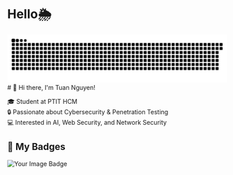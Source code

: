 
<h1>Hello🌦️</h1>
<img src="https://raw.githubusercontent.com/zanepearton/zanepearton/output/github-contribution-grid-snake-dark.svg#gh-dark-mode-only" alt="GitHub Contribution Grid Snake Animation Dark Mode"/>
# 👋 Hi there, I'm Tuan Nguyen!  

🎓 Student at PTIT HCM  
🔒 Passionate about Cybersecurity & Penetration Testing  
💻 Interested in AI, Web Security, and Network Security  

## 📜 My Badges  
<img src="https://tryhackme-badges.s3.amazonaws.com/TuanNg.png" alt="Your Image Badge" />


